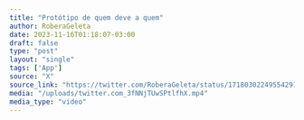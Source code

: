 ```yaml
---
title: "Protótipo de quem deve a quem"
author: RoberaGeleta
date: 2023-11-16T01:18:07-03:00
draft: false
type: "post"
layout: "single"
tags: ['App']
source: "X"
source_link: "https://twitter.com/RoberaGeleta/status/1718030224955429167"
media: "/uploads/twitter.com_3fNNjTUwSPtlfhX.mp4"
media_type: "video"
---
```


